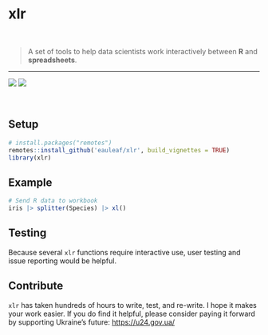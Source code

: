 xlr
================

<br>

> A set of tools to help data scientists work interactively between
> **R** and **spreadsheets**.

<hr>
<!-- badges: start -->

[![](https://img.shields.io/badge/devel%20version-0.0.0.9057-blue.svg)](https://github.com/eauleaf/xlr)
[![](https://img.shields.io/github/last-commit/eauleaf/xlr.svg)](https://github.com/eauleaf/xlr/commits/main)
<!-- badges: end -->

<br>

## Setup

``` r
# install.packages("remotes")
remotes::install_github('eauleaf/xlr', build_vignettes = TRUE)
library(xlr)
```

## Example

``` r
# Send R data to workbook
iris |> splitter(Species) |> xl()
```

## Testing

Because several `xlr` functions require interactive use, user testing
and issue reporting would be helpful.

## Contribute

`xlr` has taken hundreds of hours to write, test, and re-write. I hope
it makes your work easier. If you do find it helpful, please consider
paying it forward by supporting Ukraine’s future: <https://u24.gov.ua/>
